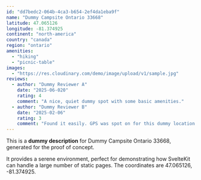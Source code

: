 ```yaml
---
id: "dd7bedc2-064b-4ca3-b654-2ef4da1eba9f"
name: "Dummy Campsite Ontario 33668"
latitude: 47.065126
longitude: -81.374925
continent: "north-america"
country: "canada"
region: "ontario"
amenities:
  - "hiking"
  - "picnic-table"
images:
  - "https://res.cloudinary.com/demo/image/upload/v1/sample.jpg"
reviews:
  - author: "Dummy Reviewer A"
    date: "2025-06-020"
    rating: 4
    comment: "A nice, quiet dummy spot with some basic amenities."
  - author: "Dummy Reviewer B"
    date: "2025-02-06"
    rating: 3
    comment: "Found it easily. GPS was spot on for this dummy location."
---
```


This is a **dummy description** for Dummy Campsite Ontario 33668, generated for the proof of concept.

It provides a serene environment, perfect for demonstrating how SvelteKit can handle a large number of static pages. The coordinates are 47.065126, -81.374925.
